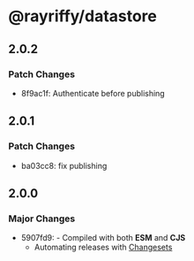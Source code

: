 # @rayriffy/datastore

## 2.0.2

### Patch Changes

- 8f9ac1f: Authenticate before publishing

## 2.0.1

### Patch Changes

- ba03cc8: fix publishing

## 2.0.0

### Major Changes

- 5907fd9: - Compiled with both **ESM** and **CJS**
  - Automating releases with [Changesets](https://github.com/changesets/changesets)

